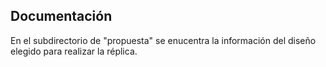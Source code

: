 ## Documentación ##
En el subdirectorio de "propuesta" se enucentra la información del diseño elegido para realizar la réplica.

